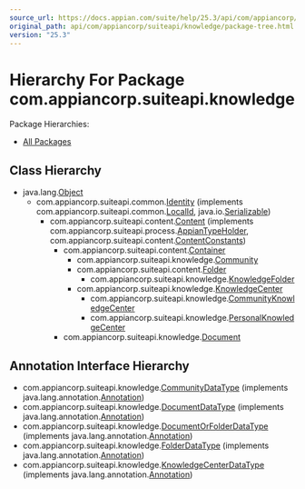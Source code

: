 ```yaml
---
source_url: https://docs.appian.com/suite/help/25.3/api/com/appiancorp/suiteapi/knowledge/package-tree.html
original_path: api/com/appiancorp/suiteapi/knowledge/package-tree.html
version: "25.3"
---
```


# Hierarchy For Package com.appiancorp.suiteapi.knowledge

Package Hierarchies:

-   [All Packages](../../../../overview-tree.html)

## Class Hierarchy

-   java.lang.[Object](https://docs.oracle.com/en/java/javase/17/docs/api/java.base/java/lang/Object.html "class or interface in java.lang")
    -   com.appiancorp.suiteapi.common.[Identity](../common/Identity.html "class in com.appiancorp.suiteapi.common") (implements com.appiancorp.suiteapi.common.[LocalId](../common/LocalId.html "interface in com.appiancorp.suiteapi.common"), java.io.[Serializable](https://docs.oracle.com/en/java/javase/17/docs/api/java.base/java/io/Serializable.html "class or interface in java.io"))
        -   com.appiancorp.suiteapi.content.[Content](../content/Content.html "class in com.appiancorp.suiteapi.content") (implements com.appiancorp.suiteapi.process.[AppianTypeHolder](../process/AppianTypeHolder.html "interface in com.appiancorp.suiteapi.process"), com.appiancorp.suiteapi.content.[ContentConstants](../content/ContentConstants.html "interface in com.appiancorp.suiteapi.content"))
            -   com.appiancorp.suiteapi.content.[Container](../content/Container.html "class in com.appiancorp.suiteapi.content")
                -   com.appiancorp.suiteapi.knowledge.[Community](Community.html "class in com.appiancorp.suiteapi.knowledge")
                -   com.appiancorp.suiteapi.content.[Folder](../content/Folder.html "class in com.appiancorp.suiteapi.content")
                    -   com.appiancorp.suiteapi.knowledge.[KnowledgeFolder](KnowledgeFolder.html "class in com.appiancorp.suiteapi.knowledge")
                -   com.appiancorp.suiteapi.knowledge.[KnowledgeCenter](KnowledgeCenter.html "class in com.appiancorp.suiteapi.knowledge")
                    -   com.appiancorp.suiteapi.knowledge.[CommunityKnowledgeCenter](CommunityKnowledgeCenter.html "class in com.appiancorp.suiteapi.knowledge")
                    -   com.appiancorp.suiteapi.knowledge.[PersonalKnowledgeCenter](PersonalKnowledgeCenter.html "class in com.appiancorp.suiteapi.knowledge")
            -   com.appiancorp.suiteapi.knowledge.[Document](Document.html "class in com.appiancorp.suiteapi.knowledge")

## Annotation Interface Hierarchy

-   com.appiancorp.suiteapi.knowledge.[CommunityDataType](CommunityDataType.html "annotation interface in com.appiancorp.suiteapi.knowledge") (implements java.lang.annotation.[Annotation](https://docs.oracle.com/en/java/javase/17/docs/api/java.base/java/lang/annotation/Annotation.html "class or interface in java.lang.annotation"))
-   com.appiancorp.suiteapi.knowledge.[DocumentDataType](DocumentDataType.html "annotation interface in com.appiancorp.suiteapi.knowledge") (implements java.lang.annotation.[Annotation](https://docs.oracle.com/en/java/javase/17/docs/api/java.base/java/lang/annotation/Annotation.html "class or interface in java.lang.annotation"))
-   com.appiancorp.suiteapi.knowledge.[DocumentOrFolderDataType](DocumentOrFolderDataType.html "annotation interface in com.appiancorp.suiteapi.knowledge") (implements java.lang.annotation.[Annotation](https://docs.oracle.com/en/java/javase/17/docs/api/java.base/java/lang/annotation/Annotation.html "class or interface in java.lang.annotation"))
-   com.appiancorp.suiteapi.knowledge.[FolderDataType](FolderDataType.html "annotation interface in com.appiancorp.suiteapi.knowledge") (implements java.lang.annotation.[Annotation](https://docs.oracle.com/en/java/javase/17/docs/api/java.base/java/lang/annotation/Annotation.html "class or interface in java.lang.annotation"))
-   com.appiancorp.suiteapi.knowledge.[KnowledgeCenterDataType](KnowledgeCenterDataType.html "annotation interface in com.appiancorp.suiteapi.knowledge") (implements java.lang.annotation.[Annotation](https://docs.oracle.com/en/java/javase/17/docs/api/java.base/java/lang/annotation/Annotation.html "class or interface in java.lang.annotation"))